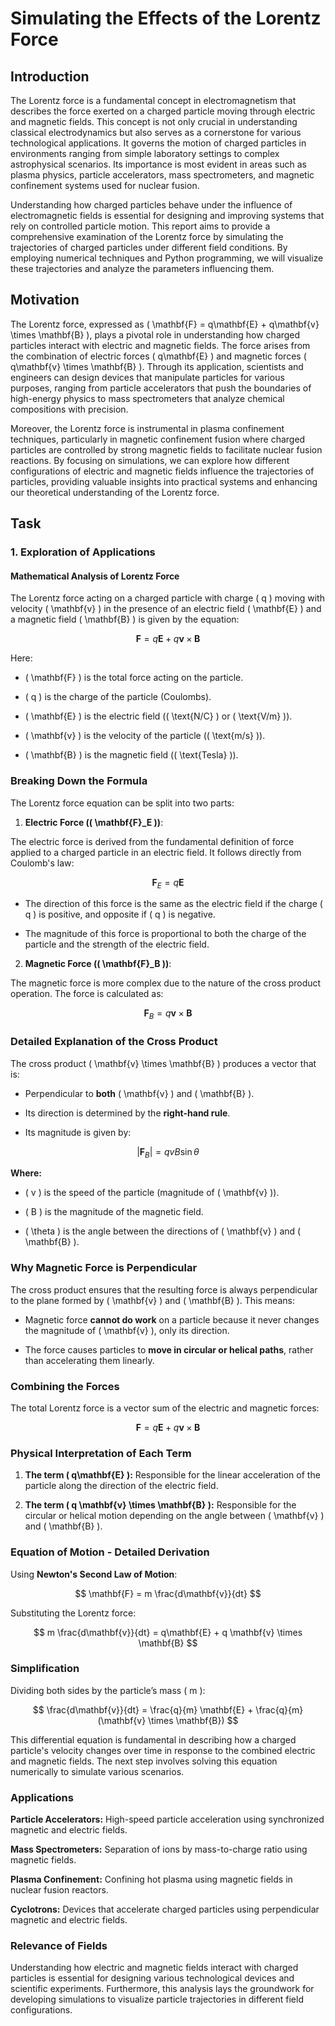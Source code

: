 # Simulating the Effects of the Lorentz Force

## Introduction
The Lorentz force is a fundamental concept in electromagnetism that describes the force exerted on a charged particle moving through electric and magnetic fields. This concept is not only crucial in understanding classical electrodynamics but also serves as a cornerstone for various technological applications. It governs the motion of charged particles in environments ranging from simple laboratory settings to complex astrophysical scenarios. Its importance is most evident in areas such as plasma physics, particle accelerators, mass spectrometers, and magnetic confinement systems used for nuclear fusion.

Understanding how charged particles behave under the influence of electromagnetic fields is essential for designing and improving systems that rely on controlled particle motion. This report aims to provide a comprehensive examination of the Lorentz force by simulating the trajectories of charged particles under different field conditions. By employing numerical techniques and Python programming, we will visualize these trajectories and analyze the parameters influencing them.

## Motivation
The Lorentz force, expressed as \( \mathbf{F} = q\mathbf{E} + q\mathbf{v} \times \mathbf{B} \), plays a pivotal role in understanding how charged particles interact with electric and magnetic fields. The force arises from the combination of electric forces \( q\mathbf{E} \) and magnetic forces \( q\mathbf{v} \times \mathbf{B} \). Through its application, scientists and engineers can design devices that manipulate particles for various purposes, ranging from particle accelerators that push the boundaries of high-energy physics to mass spectrometers that analyze chemical compositions with precision.

Moreover, the Lorentz force is instrumental in plasma confinement techniques, particularly in magnetic confinement fusion where charged particles are controlled by strong magnetic fields to facilitate nuclear fusion reactions. By focusing on simulations, we can explore how different configurations of electric and magnetic fields influence the trajectories of particles, providing valuable insights into practical systems and enhancing our theoretical understanding of the Lorentz force.

## Task

### 1. Exploration of Applications

#### Mathematical Analysis of Lorentz Force

The Lorentz force acting on a charged particle with charge \( q \) moving with velocity \( \mathbf{v} \) in the presence of an electric field \( \mathbf{E} \) and a magnetic field \( \mathbf{B} \) is given by the equation:

$$
\mathbf{F} = q \mathbf{E} + q \mathbf{v} \times \mathbf{B}
$$

Here:


- \( \mathbf{F} \) is the total force acting on the particle.

- \( q \) is the charge of the particle (Coulombs).

- \( \mathbf{E} \) is the electric field (\( \text{N/C} \) or \( \text{V/m} \)).

- \( \mathbf{v} \) is the velocity of the particle (\( \text{m/s} \)).

- \( \mathbf{B} \) is the magnetic field (\( \text{Tesla} \)).


### Breaking Down the Formula

The Lorentz force equation can be split into two parts:

1. **Electric Force (\( \mathbf{F}_E \))**:

The electric force is derived from the fundamental definition of force applied to a charged particle in an electric field. It follows directly from Coulomb's law:

$$
\mathbf{F}_E = q \mathbf{E}
$$

- The direction of this force is the same as the electric field if the charge \( q \) is positive, and opposite if \( q \) is negative.

- The magnitude of this force is proportional to both the charge of the particle and the strength of the electric field.


2. **Magnetic Force (\( \mathbf{F}_B \))**:

The magnetic force is more complex due to the nature of the cross product operation. The force is calculated as:

$$
\mathbf{F}_B = q \mathbf{v} \times \mathbf{B}
$$


### Detailed Explanation of the Cross Product

The cross product \( \mathbf{v} \times \mathbf{B} \) produces a vector that is:

- Perpendicular to **both** \( \mathbf{v} \) and \( \mathbf{B} \).

- Its direction is determined by the **right-hand rule**.

- Its magnitude is given by:

$$
|\mathbf{F}_B| = qvB \sin \theta
$$

**Where:**

- \( v \) is the speed of the particle (magnitude of \( \mathbf{v} \)).

- \( B \) is the magnitude of the magnetic field.

- \( \theta \) is the angle between the directions of \( \mathbf{v} \) and \( \mathbf{B} \).

### Why Magnetic Force is Perpendicular

The cross product ensures that the resulting force is always perpendicular to the plane formed by \( \mathbf{v} \) and \( \mathbf{B} \). This means:


- Magnetic force **cannot do work** on a particle because it never changes the magnitude of \( \mathbf{v} \), only its direction.

- The force causes particles to **move in circular or helical paths**, rather than accelerating them linearly.

### Combining the Forces

The total Lorentz force is a vector sum of the electric and magnetic forces:

$$
\mathbf{F} = q\mathbf{E} + q \mathbf{v} \times \mathbf{B}
$$

### Physical Interpretation of Each Term

1. **The term \( q\mathbf{E} \):** Responsible for the linear acceleration of the particle along the direction of the electric field.

2. **The term \( q \mathbf{v} \times \mathbf{B} \):** Responsible for the circular or helical motion depending on the angle between \( \mathbf{v} \) and \( \mathbf{B} \).


### Equation of Motion - Detailed Derivation

Using **Newton's Second Law of Motion**:

$$
\mathbf{F} = m \frac{d\mathbf{v}}{dt}
$$

Substituting the Lorentz force:

$$
m \frac{d\mathbf{v}}{dt} = q\mathbf{E} + q \mathbf{v} \times \mathbf{B}
$$


### Simplification

Dividing both sides by the particle’s mass \( m \):

$$
\frac{d\mathbf{v}}{dt} = \frac{q}{m} \mathbf{E} + \frac{q}{m}(\mathbf{v} \times \mathbf{B})
$$

This differential equation is fundamental in describing how a charged particle's velocity changes over time in response to the combined electric and magnetic fields. The next step involves solving this equation numerically to simulate various scenarios.

### Applications

**Particle Accelerators:** High-speed particle acceleration using synchronized magnetic and electric fields.

**Mass Spectrometers:** Separation of ions by mass-to-charge ratio using magnetic fields.

**Plasma Confinement:** Confining hot plasma using magnetic fields in nuclear fusion reactors.

**Cyclotrons:** Devices that accelerate charged particles using perpendicular magnetic and electric fields.

### Relevance of Fields
Understanding how electric and magnetic fields interact with charged particles is essential for designing various technological devices and scientific experiments. Furthermore, this analysis lays the groundwork for developing simulations to visualize particle trajectories in different field configurations.

